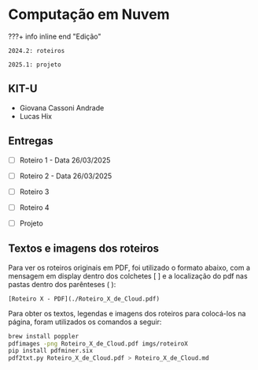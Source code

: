 # Computação em Nuvem


???+ info inline end "Edição"

    2024.2: roteiros 

    2025.1: projeto


## KIT-U

- Giovana Cassoni Andrade
- Lucas Hix

## Entregas

- [ ] Roteiro 1 - Data 26/03/2025
- [ ] Roteiro 2 - Data 26/03/2025
- [ ] Roteiro 3
- [ ] Roteiro 4
- [ ] Projeto


## Textos e imagens dos roteiros

Para ver os roteiros originais em PDF, foi utilizado o formato abaixo, com a mensagem em display dentro dos colchetes [ ] e a localização do pdf nas pastas dentro dos parênteses ( ):

```
[Roteiro X - PDF](./Roteiro_X_de_Cloud.pdf)
```

Para obter os textos, legendas e imagens dos roteiros para colocá-los na página, foram utilizados os comandos a seguir:

``` sh
brew install poppler
pdfimages -png Roteiro_X_de_Cloud.pdf imgs/roteiroX
pip install pdfminer.six
pdf2txt.py Roteiro_X_de_Cloud.pdf > Roteiro_X_de_Cloud.md
```